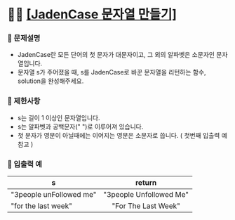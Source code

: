 # ✍🏻 <a href = "https://programmers.co.kr/learn/courses/30/lessons/12951" target=_blank >[JadenCase 문자열 만들기]</a>

### 📖 문제설명
- JadenCase란 모든 단어의 첫 문자가 대문자이고, 그 외의 알파벳은 소문자인 문자열입니다. 
- 문자열 s가 주어졌을 때, s를 JadenCase로 바꾼 문자열을 리턴하는 함수, solution을 완성해주세요.

### 📖 제한사항
- s는 길이 1 이상인 문자열입니다.
- s는 알파벳과 공백문자(" ")로 이루어져 있습니다.
- 첫 문자가 영문이 아닐때에는 이어지는 영문은 소문자로 씁니다. ( 첫번째 입출력 예 참고 )

### 📖 입출력 예
| s                       |          return         |
|-------------------------|:-----------------------:|
| "3people unFollowed me" | "3people Unfollowed Me" |
| "for the last week"     |   "For The Last Week"   |